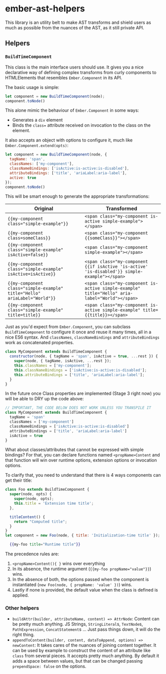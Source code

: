 # ember-ast-helpers

This library is an utility belt to make AST transforms and shield users as much as possible from
the nuances of the AST, as it still private API.



## Helpers

### `BuildTimeComponent`

This class is the main interface users should use. It gives you a nice declarative way of defining
complex transforms from curly components to HTMLElements that resembles `Ember.Component` in its
API.

The basic usage is simple:
```js
let component = new BuildTimeComponent(node);
component.toNode()
```

This alone mimic the behaviour of `Ember.Component` in some ways:
- Generates a `div` element
- Binds the `class=` attribute received on invocation to the class on the element.

It also accepts an object with options to configure it, much like `Ember.Component.extend(opts)`:

```js
let component = new BuildTimeComponent(node, {
  tagName: 'span',
  classNames: ['my-component'],
  classNameBindings: ['isActive:is-active:is-disabled'],
  attributeBindings: ['title', 'ariaLabel:aria-label'],
  active: true
});
component.toNode()
```

This will be smart enough to generate the appropriate transformations:

| Original                                       | Transformed                          |
|------------------------------------------------|--------------------------------------|
| `{{my-component class="simple-example"}}`      | `<span class="my-component is-active simple-example"></span>` |
| `{{my-component class=someClass}}`      | `<span class="my-component {{someClass}}"></span>` |
| `{{my-component class="simple-example" isActive=false}}`      | `<span class="my-component simple-example"></span>` |
| `{{my-component class="simple-example" isActive=isActive}}`   | `<span class="my-component {{if isActive 'is-active' 'is-disabled'}} simple-example"></span>` |
| `{{my-component class="simple-example" title="Hello" ariaLabel="World"}}`   | `<span class="my-component is-active simple-example" title="Hello" aria-label="World"></span>` |
| `{{my-component class="simple-example" title=title}}`   | `<span class="my-component is-active simple-example" title={{title}}></span>` |

Just as you'd expect from `Ember.Component`, you can subclass `BuildTimeComponent` to configure it
once and reuse it many times, all in a nice ES6 syntax. And `classNames`, `classNameBindings` and
`attributeBindings` work as concatenated properties.

```js
class MyComponent extends BuildTimeComponent {
  constructor(node, { tagName = 'span', isActive = true, ...rest }) {
    super(node, { tagName, isActive, ...rest });
    this.classNames = ['my-component'];
    this.classNameBindings = ['isActive:is-active:is-disabled'];
    this.attributeBindings = ['title', 'ariaLabel:aria-label'];
  }
}
```

In the future once Class properties are implemented (Stage 3 right now) you will be able to DRY up the
code above:

```js
// IMPORTANT, THE CODE BELOW DOES NOT WORK UNLESS YOU TRANSPILE IT
class MyComponent extends BuildTimeComponent {
  tagName = 'span'
  classNames = ['my-component']
  classNameBindings = ['isActive:is-active:is-disabled']
  attributeBindings = ['title', 'ariaLabel:aria-label']
  isActive = true
}
```

What about classes/attributes that cannot be expressed with simple bindings?
For that, you can declare functions named `<propName>Content` and that function
will win over runtime options, extension options or invocation options.

To clarify that, you need to understand that there is 4 ways components can get their title:
```js
class Foo extends BuildTimeComponent {
  super(node, opts) {
    super(node, opts);
    this.title = 'Extension time title';
  },

  titleContent() {
    return "Computed title";
  }
}
let component = new Foo(node, { title: 'Initialization-time title' });
```
```hbs
  {{my-foo title="Runtime title"}}
```

The precedence rules are:

1) `<propName>Content(){ }` wins over everything
2) In its absence, the runtime argument (`{{my-foo propName="value"}}`) wins.
3) In the absence of both, the options passed when the component is instantiated (`new Foo(node, { propName: 'value' })`) wins.
4) Lastly if none is provided, the default value when the class is defined is applied.

### Other helpers

- `buildAttr(builder, attributeName, content) => AttrNode`:  Content can be pretty much anything. JS Strings, `StringLiteral`s, `TextNode`s, `PathExpression`, `ConcatStatement`s ... Just pass things down, it will do the right thing.
- `appendToContent(builder, content, dataToAppend, options) => newContent`: It takes cares of the nuances of joining content together. It can be used by example to construct the content of an attribute like `class` from several pieces. It accepts pretty much anything. By default it adds a space between values, but that can be changed passing `prependSpace: false` on the options.
